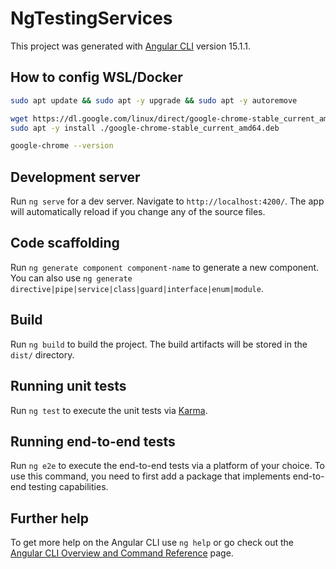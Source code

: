 # NgTestingServices

This project was generated with [Angular CLI](https://github.com/angular/angular-cli) version 15.1.1.

## How to config WSL/Docker

```sh
sudo apt update && sudo apt -y upgrade && sudo apt -y autoremove

wget https://dl.google.com/linux/direct/google-chrome-stable_current_amd64.deb
sudo apt -y install ./google-chrome-stable_current_amd64.deb

google-chrome --version
```

## Development server

Run `ng serve` for a dev server. Navigate to `http://localhost:4200/`. The app will automatically reload if you change any of the source files.

## Code scaffolding

Run `ng generate component component-name` to generate a new component. You can also use `ng generate directive|pipe|service|class|guard|interface|enum|module`.

## Build

Run `ng build` to build the project. The build artifacts will be stored in the `dist/` directory.

## Running unit tests

Run `ng test` to execute the unit tests via [Karma](https://karma-runner.github.io).

## Running end-to-end tests

Run `ng e2e` to execute the end-to-end tests via a platform of your choice. To use this command, you need to first add a package that implements end-to-end testing capabilities.

## Further help

To get more help on the Angular CLI use `ng help` or go check out the [Angular CLI Overview and Command Reference](https://angular.io/cli) page.